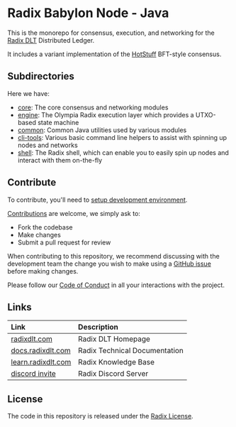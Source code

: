 # Radix Babylon Node - Java

This is the monorepo for consensus, execution, and networking for the [Radix DLT](https://www.radixdlt.com) Distributed Ledger.

It includes a variant implementation of the [HotStuff](https://arxiv.org/abs/1803.05069) BFT-style consensus.

## Subdirectories

Here we have:

- [core](core/README.md): The core consensus and networking modules
- [engine](engine/README.md): The Olympia Radix execution layer which provides a UTXO-based state machine
- [common](common/README.md): Common Java utilities used by various modules
- [cli-tools](cli-tools): Various basic command line helpers to assist with spinning up nodes and networks
- [shell](shell): The Radix shell, which can enable you to easily spin up nodes and interact with them on-the-fly

## Contribute

To contribute, you'll need to [setup development environment](docs/development/README.md).

[Contributions](CONTRIBUTING.md) are welcome, we simply ask to:

* Fork the codebase
* Make changes
* Submit a pull request for review

When contributing to this repository, we recommend discussing with the development team the change you wish to make using a [GitHub issue](https://github.com/radixdlt/radixdlt/issues) before making changes.

Please follow our [Code of Conduct](CODE_OF_CONDUCT.md) in all your interactions with the project.

## Links

| Link | Description |
| :----- | :------ |
[radixdlt.com](https://radixdlt.com/) | Radix DLT Homepage
[docs.radixdlt.com](https://docs.radixdlt.com/) | Radix Technical Documentation
[learn.radixdlt.com](https://learn.radixdlt.com/) | Radix Knowledge Base
[discord invite](https://discord.com/invite/WkB2USt) | Radix Discord Server

## License

The code in this repository is released under the [Radix License](LICENSE).
